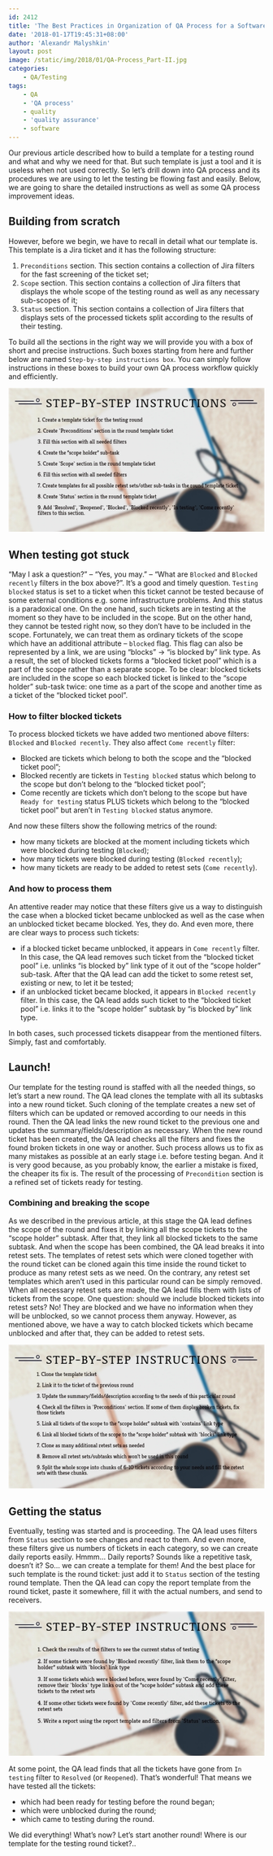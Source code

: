 ```yaml
---
id: 2412
title: 'The Best Practices in Organization of QA Process for a Software Development Project (Part II)'
date: '2018-01-17T19:45:31+08:00'
author: 'Alexandr Malyshkin'
layout: post
image: /static/img/2018/01/QA-Process_Part-II.jpg
categories:
    - QA/Testing
tags:
    - QA
    - 'QA process'
    - quality
    - 'quality assurance'
    - software
---
```


Our previous article described how to build a template for a testing round and what and why we need for that. But such template is just a tool and it is useless when not used correctly. So let’s drill down into QA process and its procedures we are using to let the testing be flowing fast and easily. Below, we are going to share the detailed instructions as well as some QA process improvement ideas.

## Building from scratch

However, before we begin, we have to recall in detail what our template is. This template is a Jira ticket and it has the following structure:

1. `Preconditions` section. This section contains a collection of Jira filters for the fast screening of the ticket set;
2. `Scope` section. This section contains a collection of Jira filters that displays the whole scope of the testing round as well as any necessary sub-scopes of it;
3. `Status` section. This section contains a collection of Jira filters that displays sets of the processed tickets split according to the results of their testing.

To build all the sections in the right way we will provide you with a box of short and precise instructions. Such boxes starting from here and further below are named `Step-by-step instructions box`. You can simply follow instructions in these boxes to build your own QA process workflow quickly and efficiently.

![Step-by-step instructions](/static/img/2018/01/Step-by-step-instructions_1.3.jpg)

## When testing got stuck

“May I ask a question?” – “Yes, you may.” – “What are `Blocked` and `Blocked recently` filters in the box above?”. It’s a good and timely question. `Testing blocked` status is set to a ticket when this ticket cannot be tested because of some external conditions e.g. some infrastructure problems. And this status is a paradoxical one. On the one hand, such tickets are in testing at the moment so they have to be included in the scope. But on the other hand, they cannot be tested right now, so they don’t have to be included in the scope. Fortunately, we can treat them as ordinary tickets of the scope which have an additional attribute – `blocked` flag. This flag can also be represented by a link, we are using “blocks” -&gt; “is blocked by” link type. As a result, the set of blocked tickets forms a “blocked ticket pool” which is a part of the scope rather than a separate scope. To be clear: blocked tickets are included in the scope so each blocked ticket is linked to the “scope holder” sub-task twice: one time as a part of the scope and another time as a ticket of the “blocked ticket pool”.

### How to filter blocked tickets

To process blocked tickets we have added two mentioned above filters: `Blocked` and `Blocked recently`. They also affect `Come recently` filter:

- Blocked are tickets which belong to both the scope and the “blocked ticket pool”;
- Blocked recently are tickets in `Testing blocked` status which belong to the scope but don’t belong to the “blocked ticket pool”;
- Come recently are tickets which don’t belong to the scope but have `Ready for testing` status PLUS tickets which belong to the “blocked ticket pool” but aren’t in `Testing blocked` status anymore.

And now these filters show the following metrics of the round:

- how many tickets are blocked at the moment including tickets which were blocked during testing (`Blocked`);
- how many tickets were blocked during testing (`Blocked recently`);
- how many tickets are ready to be added to retest sets (`Come recently`).

### And how to process them

An attentive reader may notice that these filters give us a way to distinguish the case when a blocked ticket became unblocked as well as the case when an unblocked ticket became blocked. Yes, they do. And even more, there are clear ways to process such tickets:

- if a blocked ticket became unblocked, it appears in `Come recently` filter. In this case, the QA lead removes such ticket from the “blocked ticket pool” i.e. unlinks “is blocked by” link type of it out of the “scope holder” sub-task. After that the QA lead can add the ticket to some retest set, existing or new, to let it be tested;
- if an unblocked ticket became blocked, it appears in `Blocked recently` filter. In this case, the QA lead adds such ticket to the “blocked ticket pool” i.e. links it to the “scope holder” subtask by “is blocked by” link type.

In both cases, such processed tickets disappear from the mentioned filters. Simply, fast and comfortably.

## Launch!

Our template for the testing round is staffed with all the needed things, so let’s start a new round. The QA lead clones the template with all its subtasks into a new round ticket. Such cloning of the template creates a new set of filters which can be updated or removed according to our needs in this round. Then the QA lead links the new round ticket to the previous one and updates the summary/fields/description as necessary. When the new round ticket has been created, the QA lead checks all the filters and fixes the found broken tickets in one way or another. Such process allows us to fix as many mistakes as possible at an early stage i.e. before testing began. And it is very good because, as you probably know, the earlier a mistake is fixed, the cheaper its fix is. The result of the processing of `Precondition` section is a refined set of tickets ready for testing.

### Combining and breaking the scope

As we described in the previous article, at this stage the QA lead defines the scope of the round and fixes it by linking all the scope tickets to the “scope holder” subtask. After that, they link all blocked tickets to the same subtask. And when the scope has been combined, the QA lead breaks it into retest sets. The templates of retest sets which were cloned together with the round ticket can be cloned again this time inside the round ticket to produce as many retest sets as we need. On the contrary, any retest set templates which aren’t used in this particular round can be simply removed. When all necessary retest sets are made, the QA lead fills them with lists of tickets from the scope. One question: should we include blocked tickets into retest sets? No! They are blocked and we have no information when they will be unblocked, so we cannot process them anyway. However, as mentioned above, we have a way to catch blocked tickets which became unblocked and after that, they can be added to retest sets.

![Step-by-step instructions](/static/img/2018/01/Step-by-step-instructions_2.2.jpg)

## Getting the status

Eventually, testing was started and is proceeding. The QA lead uses filters from `Status` section to see changes and react to them. And even more, these filters give us numbers of tickets in each category, so we can create daily reports easily. Hmmm… Daily reports? Sounds like a repetitive task, doesn’t it? So… we can create a template for them! And the best place for such template is the round ticket: just add it to `Status` section of the testing round template. Then the QA lead can copy the report template from the round ticket, paste it somewhere, fill it with the actual numbers, and send to receivers.

![Step-by-step instructions](/static/img/2018/01/Step-by-step-instructions_3.2.jpg)

At some point, the QA lead finds that all the tickets have gone from `In testing` filter to `Resolved` (or `Reopened`). That’s wonderful! That means we have tested all the tickets:

- which had been ready for testing before the round began;
- which were unblocked during the round;
- which came to testing during the round.

We did everything! What’s now? Let’s start another round! Where is our template for the testing round ticket?..